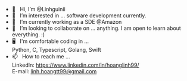 <!---
Linhguinii/Linhguinii is a ✨ special ✨ repository because its `README.md` (this file) appears on your GitHub profile.
You can click the Preview link to take a look at your changes.
--->

- 👋 &nbsp; Hi, I’m @Linhguinii
- 👀 &nbsp; I’m interested in ...
software development currently.
- 🌱 &nbsp; I’m currently working as a SDE @Amazon
- 💞️ &nbsp; I’m looking to collaborate on ...
anything. I am open to learn about everything. :)
- 🖥️ &nbsp; I'm comfortable coding in ... \
Python, C, Typescript, Golang, Swift
- 📫 &nbsp; How to reach me ...\
LinkedIn: https://www.linkedin.com/in/hoanglinh99/ \
E-mail: linh.hoangtt99@gmail.com

